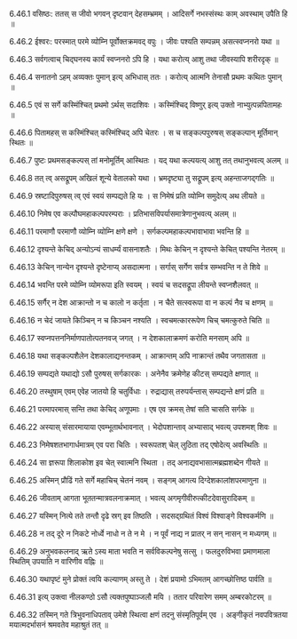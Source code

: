 6.46.1
वसिष्ठः:
ततस् स जीवो भगवन् दृष्टवान् देहसम्भ्रमम् ।
आदिसर्गे नभस्संस्थः काम् अवस्थाम् उपैति हि ॥


6.46.2
ईश्वरः:
परस्मात् परमे व्योम्नि पूर्वोक्तक्रमवद् वपुः ।
जीवः पश्यति सम्पन्नम् असत्स्वप्ननरो यथा ॥


6.46.3
सर्वगत्वाच् चिद्घनस्य कार्यं स्वप्ननरो ऽपि हि ।
यथा करोत्य् आशु तथा जीवस्यापि शरीरदृक् ॥


6.46.4
सनातनो ऽहम् अव्यक्तः पुमान् इत्य् अभिधास् ततः ।
करोत्य् आत्मनि तेनासौ प्रथमः कथितः पुमान् ॥


6.46.5
एवं स सर्गे कस्मिंश्चित् प्रथमो ऽर्थस् सदाशिवः ।
कस्मिंश्चिद् विष्णुर् इत्य् उक्तो नाभ्युत्पन्नपितामहः ॥


6.46.6
पितामहस् स कस्मिंश्चित् कस्मिंश्चिद् अपि चेतरः ।
स च सङ्कल्पपुरुषस् सङ्कल्पान् मूर्तिमान् स्थितः ॥


6.46.7
पुष्टः प्रथमसङ्कल्पस् तां मनोमूर्तिम् आस्थितः ।
यद् यथा कल्पयत्य् आशु तत् तथानुभवत्य् अलम् ॥


6.46.8
तत् त्व् असद्रूपम् अखिलं शून्ये वेतालको यथा ।
भ्रमदृष्ट्या तु सद्रूपम् इत्य् अहन्ताजगद्गतिः ॥


6.46.9
स्रष्टादिपुरुषस् त्व् एवं स्वयं सम्पद्यते हि यः ।
स निमेषं प्रति व्योम्नि समुदेत्य् अथ लीयते ॥


6.46.10
निमेष एव कल्पौघमहाकल्पपरम्पराः ।
प्रतिभासविपर्यासमात्रेणानुभवत्य् अलम् ॥


6.46.11
परमाणौ परमाणौ व्योम्नि व्योम्नि क्षणे क्षणे ।
सर्गकल्पमहाकल्पभावाभावा भवन्ति हि ॥


6.46.12
दृश्यन्ते केचिद् अन्योऽन्यं साधर्म्यं वासनाशतैः ।
मिथः केचिन् न दृश्यन्ते केचित् पश्यन्ति नेतरम् ॥


6.46.13
केचिन् नान्येन दृश्यन्ते दृष्टेनाप्य् असदात्मना ।
सर्गास् सर्गेण सर्वत्र सम्भवन्ति न ते शिवे ॥


6.46.14
भवन्ति परमे व्योम्नि व्योमरूपा इति स्वयम् ।
स्वयं च सदसद्रूपा लीयन्ते स्वप्नशैलवत् ॥


6.46.15
सर्गैर् न देश आक्रान्तो न च कालो न कर्तृता ।
न चैते सत्स्वरूपा वा न कल्पं नैव च क्षणम् ॥


6.46.16
न चेदं जायते किञ्चिन् न च किञ्चन नश्यति ।
स्वचमत्काररूपेण चिच् चमत्कुरुते चिति ॥


6.46.17
स्वप्नपत्तननिर्माणपातोत्पतनवज् जगत् ।
न देशकालाक्रमणं करोति मनसाम् अपि ॥


6.46.18
यथा सङ्कल्पशैलेन देशकालाद्यनन्तकम् ।
आक्रान्तम् अपि नाक्रान्तं तथैव जगतासता ॥


6.46.19
सम्पद्यते यथाद्यो ऽसौ पुरुषस् सर्गकारकः ।
अनेनैव क्रमेणेह कीटस् सम्पद्यते क्षणात् ॥


6.46.20
तस्थुषाम् एवम् एवेह जातयो हि चतुर्विधाः ।
रुद्राद्यास् तरुपर्यन्तास् सम्पद्यन्ते क्षणं प्रति ॥


6.46.21
परमापरमास् सन्ति तथा केचिद् अणूपमाः ।
एष एव क्रमस् तेषां सति चासति सर्गके ॥


6.46.22
अस्यास् संसारमायाया एवम्भूतार्थभावनात् ।
भेदोपशान्ताव् अभ्यासाद् भवत्य् उपशमश् शिवः ॥


6.46.23
निमेषशतभागार्धमात्रम् एव परा चितिः ।
स्वरूपतश् चेल् लुठिता तद् एषोदेत्य् अवस्थितिः ॥


6.46.24
सा ज्ञरूपा शिलाकोश इव चेत् स्वात्मनि स्थिता ।
तद् अनाद्यवभासात्मब्रह्मशब्देन गीयते ॥


6.46.25
अस्मिन् प्रौढिं गते सर्गे महाचिच् चेतनं नवम् ।
सङ्गम् आगत्य दिग्देशकालांशपरमाणुना ॥


6.46.26
जीवताम् आगता भूततन्मात्रवलनाक्रमात् ।
भवत्य् अगमृगीवीरुत्कीटदेवासुरादिकम् ॥


6.46.27
यस्मिन् नित्ये तते तन्तौ दृढे स्रग् इव तिष्ठति ।
सदसद्ग्रथितं विश्वं विश्वाङ्गे विश्वकर्मणि ॥


6.46.28
न तद् दूरे न निकटे नोर्ध्वे नाधो न ते न मे ।
न पूर्वं नाद्य न प्रातर् न सन् नासन् न मध्यगम् ॥


6.46.29
अनुभवकलनाद् ऋते ऽस्य माता भवति न सर्वविकल्पनेषु सत्सु ।
फलदुरुविभवा प्रमाणमाला स्थितिम् उपयाति न वारिणीव वह्निः ॥


6.46.30
यथापृष्टं मुने प्रोक्तं त्वयि कल्याणम् अस्तु ते ।
देशं प्रयामो ऽभिमतम् आगच्छोत्तिष्ठ पार्वति ॥


6.46.31
इत्य् उक्त्वा नीलकण्ठो ऽसौ त्यक्तपुष्पाञ्जलौ मयि ।
ततार परिवारेण समम् अम्बरकोटरम् ॥


6.46.32
तस्मिन् गते त्रिभुवनाधिपताव् उमेशे स्थित्वा क्षणं तदनु संस्मृतिपूर्वम् एव ।
अङ्गीकृतं नवपवित्रतया मयात्मदर्भासनं श्रमवतेव महाश्रुतं तत् ॥

